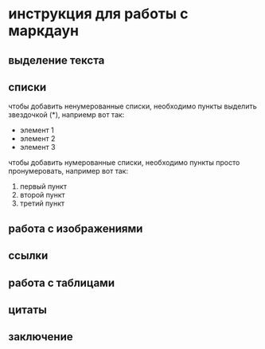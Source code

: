 # инструкция для работы с маркдаун

## выделение текста

## списки

чтобы добавить ненумерованные списки, необходимо пункты выделить звездочкой (*), наприемр вот так:
* элемент 1
* элемент 2
* элемент 3

чтобы добавить нумерованные списки, необходимо пункты просто пронумеровать, например вот так:
1. первый пункт
2. второй пункт
3. третий пункт

## работа с изображениями

## ссылки

## работа с таблицами

## цитаты

## заключение